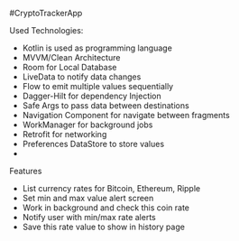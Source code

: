 
#CryptoTrackerApp


Used Technologies:
* Kotlin is used as programming language
* MVVM/Clean Architecture
* Room for Local Database
* LiveData to notify data changes
* Flow to emit multiple values sequentially
* Dagger-Hilt for dependency Injection
* Safe Args to pass data between destinations
* Navigation Component for navigate between fragments
* WorkManager for background jobs
* Retrofit for networking
* Preferences DataStore to store values
*


Features
* List currency rates for Bitcoin, Ethereum, Ripple
* Set min and max value alert screen
* Work in background and check this coin rate
* Notify user with min/max rate alerts
* Save this rate value to show in history page




